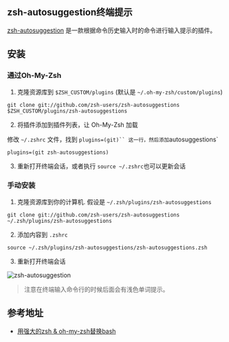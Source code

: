 ## zsh-autosuggestion终端提示

[zsh-autosuggestion](https://github.com/zsh-users/zsh-autosuggestions) 是一款根据命令历史输入时的命令进行输入提示的插件。

## 安装


### 通过Oh-My-Zsh

1. 克隆资源库到 `$ZSH_CUSTOM/plugins` (默认是 `~/.oh-my-zsh/custom/plugins`)
```
git clone git://github.com/zsh-users/zsh-autosuggestions $ZSH_CUSTOM/plugins/zsh-autosuggestions
```

2. 将插件添加到插件列表，让 Oh-My-Zsh 加载

修改 `~/.zshrc` 文件，找到 `plugins=(git)`` 这一行，然后添加`autosuggestions`
```
plugins=(git zsh-autosuggestions)
```

3. 重新打开终端会话，或者执行 `source ~/.zshrc`也可以更新会话


### 手动安装

1. 克隆资源库到你的计算机. 假设是 `~/.zsh/plugins/zsh-autosuggestions`

```
git clone git://github.com/zsh-users/zsh-autosuggestions ~/.zsh/plugins/zsh-autosuggestions
```

2. 添加内容到 `.zshrc`

```
source ~/.zsh/plugins/zsh-autosuggestions/zsh-autosuggestions.zsh
```

3. 重新打开终端会话


![zsh-autosuggestion](/assets/zsh-autosuggestions.gif)
> 注意在终端输入命令行的时候后面会有浅色单词提示。

## 参考地址

- [用强大的zsh & oh-my-zsh替换bash](https://www.chadou.me/p/203)